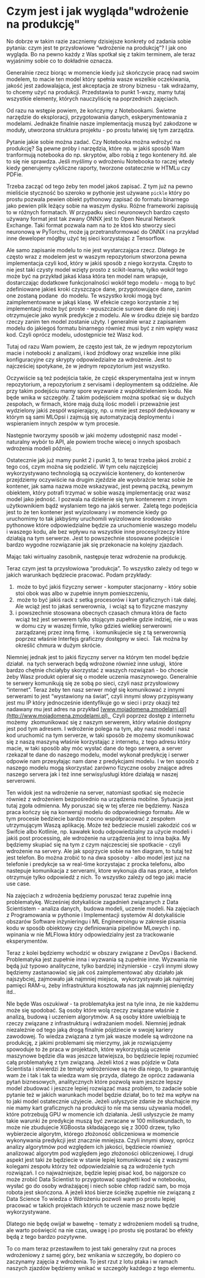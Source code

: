 # Czym jest i jak wygląda"wdrożenie na produkcję"

No dobrze w takim razie zaczniemy dzisiejsze konkrety od zadania sobie pytania: czym jest te przysłowiowe “wdrożenie na produkcję”? I jak ono wygląda. Bo na pewno każdy z Was spotkał się z takim terminem, ale teraz wyjaśnimy sobie co to dokładnie oznacza.

Generalnie rzecz biorąc w momencie kiedy już skończycie pracę nad swoim modelem, to macie ten model który spełnia wasze wszelkie oczekiwania, jakość jest zadowalająca, jest akceptacja ze strony biznesu - tak wdrażamy, to chcemy użyć na produkcji. Przedstawia to punkt 1-wszy, mamy tutaj wszystkie elementy, których nauczyliścię na poprzednich zajęciach.

Od razu na wstępie powiem, że kończymy z Notebookami. Świetne narzędzie do eksploracji, przygotowania danych, eskperymentowania z modelami. Jednakże finalnie nasze implementacją muszą być zakodzone w moduły, utworzona struktura projektu - po prostu łatwiej się tym zarządza.

Pytanie jakie sobie można zadać. Czy Notebooka można wdrożyć na produkcję? Są pewne próby i narzędzia, które np. w jakiś sposób Wam tranformują notebooka do np. skryptów, albo robią z tego kontenery itd. ale to się nie sprawdza. Jeśli myślimy o wdrożeniu Notebooka to raczej wtedy kiedy generujemy cykliczne raporty, tworzone ostatecznie w HTMLu czy PDFie.

Trzeba zacząć od tego żeby ten model jakoś zapisać. Z tym już na pewno mieliście styczność bo szeroko w pythonie jest używane `pickle` który po prostu pozwala pewien obiekt pythonowy zapisać do formatu binarnego jako pewien plik leżący sobie na waszym dysku. Różne frameworki zapisują to w różnych formatach. W przypadku sieci neuronowych bardzo często używany format jest tak zwany ONNX jest to Open Neural Network Exchange. Taki format pozwala nam na to że ktoś kto stworzy sieci neuronową w PyTorchu, może ją przetransformować do ONNX i na przykład inne deweloper mógłby użyć tej sieci korzystając z Tensorflow. 


Ale samo zapisanie modelu to nie jest wystarczająca rzecz. Dlatego że często wraz z modelem jest w waszym repozytorium stworzona pewna implementacja czyli kod, który w jakiś sposób z niego korzysta. Często to nie jest taki czysty model wzięty prosto z scikit-learna, tylko wokół tego może być na przykład jakaś klasa która ten model nam wrapuje, dostarczając dodatkowe funkcjonalności wokół tego modelu - mogą to być zdefiniowane jakieś kroki czyszczące dane, przygotowujące dane, zanim one zostaną podane  do modelu. Te wszystko kroki mogą być zaimplementowane w jakąś klasę. W efekcie czego korzystanie z tej implementacji może być proste - wpuszczacie surowe dane do niej i otrzymujecie jako wynik predykcje z modelu. Ale w środku dzieje się bardzo rzeczy zanim ten model zostanie użyty. I generalnie wraz z zapisaniem modelu do jakiegoś formatu binarnego również musi być z nim wpięty wasz kod. Czyli oprócz modelu, udostępnicie też Wasz kod.

Tutaj od razu Wam powiem, że często jest tak, że w jednym repozytorium macie i notebooki z analizami, i kod źródłowy oraz wszelkie inne pliki konfiguracyjne czy skrypty odpowiedzialne za wdrożenie. Jest to najcześciej spotykane, że w jednym repozytorium jest wszystko.

Oczywiście są też podejścia takie, że część eksperymentalna jest w innym repozytorium, a repozytorium z servisami i deploymentem są oddzielne. Ale przy takim podejściu mamy spore wyzwanie z współdzieleniem kodu. Nie będe wnika w szczegóły. Z takim podejściem można spotkać się w dużych zespołach, w firmach, które mają dużą ilośc modeli i przeważnie jest wydzielony jakiś zespół wspierający, np. u mnie jest zespół dedykowany w którym są sami MLOpsi i zajmują się automatyzacją deploymentu i wspieraniem innych zespów w tym procesie.

Następnie tworzymy sposób w jaki możemy udostępnić nasz model - naturalny wybór to API, ale powiem troche wiecej o innych sposbach wdrożenia modeli później.

Ostatecznie jak już mamy punkt 2 i punkt 3, to teraz trzeba jakoś zrobić z tego coś, czym można się podzielić. W tym celu najczęściej wykorzystywano technologią są oczywiście kontenery, do kontenerów przejdziemy oczywiście na drugim zjeździe ale wyobraźcie teraz sobie że kontener, jak sama nazwa może wskazywać, jest pewną paczką, pewnym obiektem, który potrafi trzymać w sobie waszą implementację oraz wasz model jako jedność. I pozwala na dzielenie się tym kontenerem z innym użytkownikiem bądź wysłaniem tego na jakiś serwer.  Zaletą tego podejścia jest to że ten kontener jest wyizolowany i w momencie kiedy go uruchomimy to tak jakbyśmy uruchomili wyizolowane środowisko pythonowe które odpowiedzialne będzie za uruchomienie waszego modelu i waszego kodu, ale bez wpływu na wszystkie inne procesy/rzeczy które działają na tym serwerze. Jest to powszechnie stosowane podejście i bardzo wygodne rozwiązanie jak się przekonacie na kolejny zjazdach.

Mając taki wirtualny zasobnik, następuje teraz wdrożenie na produkcję.

Teraz czym jest ta przysłowiowa “produkcja”. To wszystko zależy od tego w jakich warunkach będziecie pracować. Podam przykłady:
1.  może to być jakiś fizyczny serwer - komputer stacjonarny - który sobie stoi obok was albo w zupełnie innym pomieszczeniu,
2.  może to być jakiś rack z setką procesorów i kart graficznych i tak dalej. Ale wciąż jest to jakaś serwerownia,  i wciąż są to fizyczne maszyny
3. i powszechnie stosowana obecnych czasach chmura która de facto wciąż też jest serwerem tylko stojącym zupełnie gdzie indziej, nie u was w domu czy w waszej firmie, tylko gdzieś wielkiej serwerowni zarządzanej przez inną firmę.  i komunikujecie się z tą serwerownią poprzez właśnie Interfejs graficzny dostępny w sieci.  Tak można by określić chmura w dużym skrócie.

Niemniej jednak jest to jakiś fizyczny server na którym ten model będzie działał.  na tych serwerach będą wdrożone również inne usługi,  które bardzo chętnie chciałyby skorzystać z waszych rozwiązań - bo chcecie żeby Wasz produkt opierał się o modele uczenia maszynowego. Generalnie te serwery komunikują się ze sobą po sieci, czyli nasz przysłowiowy “internet”. Teraz żeby ten nasz serwer mógł się komunikować z innymi serwerami to jest “wystawiony na świat”, czyli innymi słowy przypisywany jest mu IP który jednocześnie identyfikuje go w sieci i przy okazji też nadawany mu jest adres na przykład [www.mojadomena.zmodelami.pl](http://www.mojadomena.zmodelami.pl).  Czyli poprzez dostęp z internetu możemy  zkomunikować się z naszym serwerem, który właśnie dostępny jest pod tym adresem. I wdrożenie polega na tym, aby nasz model i nasz kod uruchomić na tym serverze, w taki sposób że możemy skomunikować się z naszą maszyną właśnie korzystając z internetu, z tego adresu który macie, w taki sposób aby móc wysłać dane do tego serwera, a server rzekazał te dane do naszego modelu, model wykonał predykcję i serwer odpowie nam przesyłając nam dane z predykcjami modelu. I w ten sposób z naszego modelu mogą skorzystać zarówno fizyczne osoby znające adres naszego servera jak i też inne serwisy/usługi które działają w naszej serverowni.

Ten widok jest na wdrożenie na server, natomiast spotkać się możecie również z wdrożeniem bezpośrednio na urządzenia mobilne. Sytuacja jest tutaj zgoła odmienna. My poruszać się w tej sferze nie będziemy. Nasza praca kończy się na konwersji modelu do odpowiedniego formatu. Ale w tym procesie bedziecie bardzo mocno współpracować z zespołem utrzymującym Waszą aplikację. Może też bedziecie musieli zakodzić coś w Swifcie albo Kotlinie, np. kawałek kodu odpowiedzialny za użycie modeli i jakiś post processing, ale wdrożenie na urządzenia jest to inna bajka. My będziemy skupiać się na tym z czym najczesciej sie spotkacie - czyli wdrożenie na servery. Ale jak spojrzycie sobie na ten diagram, to tutaj też jest telefon. Bo można zrobić to na dwa sposoby - albo model jest juz na telefonie i predykcje sa w real-time korzystajac z procka telefonu, albo nastepuje komunikacja z serverami, ktore wykonuja dla nas prace, a telefon otrzymuje tylko odpowiedź z nich. To wszystko zależy od tego jaki macie use case.

Na zajęciach z wdrożenia będziemy poruszać teraz zupełnie inną problematykę. Wcześniej dotykaliście zagadnień związanych z Data Scientistem - analiza danych,  budowa modeli, uczenie modeli. Na zajęciach z Programowania w pythonie i Implementacji systemów AI dotykaliście obszarów Software inżynieringu i ML Engineeroingu w zakresie pisania kodu w sposób obiektowy czy definiowania pipelinów MLowych i np. wpinania w nie MLFlowa który odpowiedzialny jest za trackowanie eksperymentów.

Teraz z kolei będziemy wchodzić w obszary związane z DevOps i Backend. Problematyka jest zupełnie inna i wyzwania są zupełnie inne. Wyzwania nie będą już typowo analityczne, tylko bardziej inżynierskie - czyli innymi słowy będziemy zastanaowiać się jak coś zaimplementować aby działało jak najszybciej, zajmowało jak najmniej miejsca,  wykorzystywało jak najmniej pamięci RAM-u, żeby infrastruktura kosztowała nas jak najmniej pieniędzy itd..

NIe będe Was oszukiwał - ta problematyka jest na tyle inna, że nie każdemu może się spodobać. Są osoby które wolą rzeczy związane właśnie z analizą, budową i uczeniem algorytmów. A są osoby które uwielbiają te rzeczy związane z infrastrukturą i wdrażaniem modeli. Niemniej jednak niezależnie od tego jaką drogą finalnie pójdziecie w swojej kariery zawodowej. To wiedza związana z tym jak wasze modele są wdrożone na produkcję, z jakimi problemami się mierzymy, jak je rozwiązujemy spowoduje to że praca w projektach, które wykorzystują uczenie maszynowe będzie dla was jeszcze łatwiejsza, bo będziecie lepiej rozumieć całą problematykę z tym związaną. Jeżeli ktoś z was pójdzie w Data Scientista i stwierdzi że tematy wdrożeniowe są nie dla niego, to gwarantuję wam że i tak i tak ta wiedza wam się przyda, dlatego że oprócz zadawania pytań biznesowych, analitycznych które pozwolą wam jeszcze lepszy model zbudować i jeszcze lepiej rozwiązać masz problem, to zadacie sobie pytanie też w jakich warunkach model będzie działał, bo to też ma wpływ na to jaki model ostatecznie użyjecie. Jeżeli usłyszycie zdanie że słuchajcie my nie mamy kart graficznych na produkcji to nie ma sensu używania modeli, które potrzebują GPU w momencie ich działania. Jeśli usłyszycie że mamy takie warunki że predykcje muszą być zwracane w 100 milisekundach, to może nie zbudujecie XGBoosta składającego się z 3000 drzew, tylko wybierzecie algorytm, którego złożoność obliczeniowa w momencie wykonywania predykcji jest znacznie mniejsza. Czyli innymi słowy, oprócz analizy algorytmów pod względem ich jakości, będziecie również analizować algorytm pod względem jego złożoności obliczeniowej. I drugi aspekt jest taki że będziecie w stanie lepiej komunikować się z waszymi kolegami zespołu którzy też odpowiedzialnie są za wdrożenie tych rozwiązań. I co najważniejsze, będzie lepiej pisać kod, bo najgorsze co może zrobić Data Scientist to przygotować spaghetti kod w notebooku, wysłać go do osoby wdrażającej i niech sobie chłop radzić sam, bo moja robota jest skończona. A jeżeli ktoś bierze ścieżkę zupełnie nie związaną z Data Science To wiedza o Wdrożeniu pozwoli wam po prostu lepiej pracować w takich projektach których te uczenie masz nowe będzie wykorzystywane. 

Dlatego nie będę owijał w bawełnę - tematy z wdrożeniem modeli są trudne, ale warto poświęcić na nie czas, uwagę i po prostu się postarać bo efekty będą z tego bardzo pozytywne.

To co mam teraz przestawiłem to jest taki generalny rzut na proces wdrożeniowy z samej góry, bez wnikania w szczegóły, bo dopiero co zaczynamy zajęcia z wdrożenia. To jest rzut z lotu ptaka i w ramach naszych zjazdów będziemy wnikać w szczegóły każdego z tego elementu.
